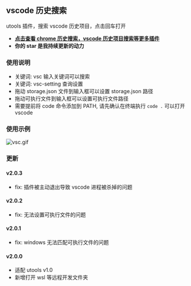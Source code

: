 ## vscode 历史搜索

utools 插件，搜索 vscode 历史项目，点击回车打开

- [**点击查看 chrome 历史搜索，vscode 历史项目搜索等更多插件**](https://github.com/mohuishou/utools)
- **你的 star 是我持续更新的动力**

### 使用说明

- 关键词: vsc 输入关键词可以搜索
- 关键词: vsc-setting 查询设置
- 拖动 storage.json 文件到输入框可以设置 storage.json 路径
- 拖动可执行文件到输入框可以设置可执行文件路径
- 需要提前将 code 命令添加到 PATH, 请先确认在终端执行 `code .` 可以打开 vscode

### 使用示例

![vsc.gif](https://i.loli.net/2019/12/03/35QbFJU67LoH1kP.gif)

### 更新

#### v2.0.3

- fix: 插件被主动退出导致 vscode 进程被杀掉的问题

#### v2.0.2

- fix: 无法设置可执行文件的问题

#### v2.0.1

- fix: windows 无法匹配可执行文件的问题

#### v2.0.0

- 适配 utools v1.0
- 新增打开 wsl 等远程开发文件夹
